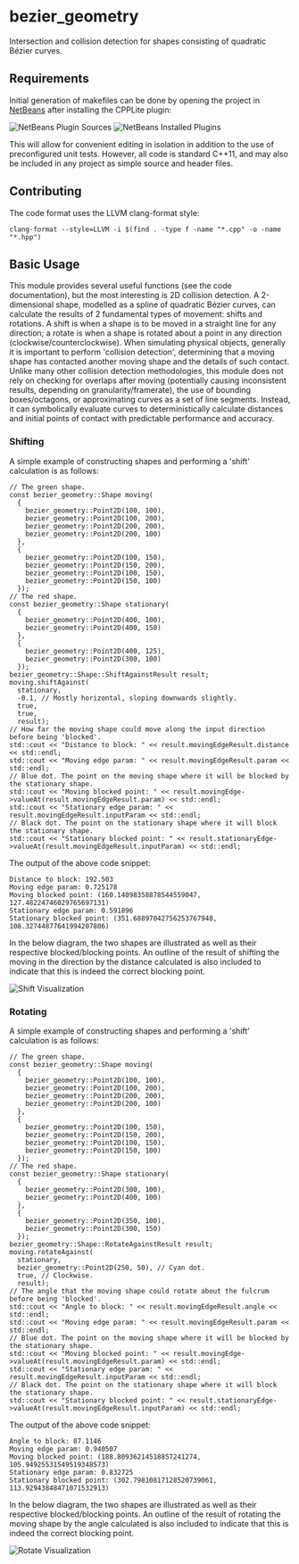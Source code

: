 # bezier_geometry
Intersection and collision detection for shapes consisting of quadratic Bézier curves.
## Requirements
Initial generation of makefiles can be done by opening the project in [NetBeans](https://netbeans.apache.org/front/main/index.html) after installing the CPPLite plugin:

![NetBeans Plugin Sources](readme_assets/netbeans_plugin_sources.png)
![NetBeans Installed Plugins](readme_assets/netbeans_installed_plugins.png)

This will allow for convenient editing in isolation in addition to the use of preconfigured unit tests. However, all code is standard C++11, and may also be included in any project as simple source and header files.
## Contributing
The code format uses the LLVM clang-format style:

    clang-format --style=LLVM -i $(find . -type f -name "*.cpp" -o -name "*.hpp")

## Basic Usage
This module provides several useful functions (see the code documentation), but the most interesting is 2D collision detection. A 2-dimensional shape, modelled as a spline of quadratic Bézier curves, can calculate the results of 2 fundamental types of movement: shifts and rotations. A shift is when a shape is to be moved in a straight line for any direction; a rotate is when a shape is rotated about a point in any direction (clockwise/counterclockwise). When simulating physical objects, generally it is important to perform 'collision detection', determining that a moving shape has contacted another moving shape and the details of such contact. Unlike many other collision detection methodologies, this module does not rely on checking for overlaps after moving (potentially causing inconsistent results, depending on granularity/framerate), the use of bounding boxes/octagons, or approximating curves as a set of line segments. Instead, it can symbolically evaluate curves to deterministically calculate distances and initial points of contact with predictable performance and accuracy.

### Shifting
A simple example of constructing shapes and performing a 'shift' calculation is as follows:

    // The green shape.
    const bezier_geometry::Shape moving(
      {
        bezier_geometry::Point2D(100, 100),
        bezier_geometry::Point2D(100, 200),
        bezier_geometry::Point2D(200, 200),
        bezier_geometry::Point2D(200, 100)
      },
      {
        bezier_geometry::Point2D(100, 150),
        bezier_geometry::Point2D(150, 200),
        bezier_geometry::Point2D(100, 150),
        bezier_geometry::Point2D(150, 100)
      });
    // The red shape.
    const bezier_geometry::Shape stationary(
      {
        bezier_geometry::Point2D(400, 100),
        bezier_geometry::Point2D(400, 150)
      },
      {
        bezier_geometry::Point2D(400, 125),
        bezier_geometry::Point2D(300, 100)
      });
    bezier_geometry::Shape::ShiftAgainstResult result;
    moving.shiftAgainst(
      stationary,
      -0.1, // Mostly horizontal, sloping downwards slightly.
      true,
      true,
      result);
    // How far the moving shape could move along the input direction before being 'blocked'.
    std::cout << "Distance to block: " << result.movingEdgeResult.distance << std::endl;
    std::cout << "Moving edge param: " << result.movingEdgeResult.param << std::endl;
    // Blue dot. The point on the moving shape where it will be blocked by the stationary shape.
    std::cout << "Moving blocked point: " << result.movingEdge->valueAt(result.movingEdgeResult.param) << std::endl;
    std::cout << "Stationary edge param: " << result.movingEdgeResult.inputParam << std::endl;
    // Black dot. The point on the stationary shape where it will block the stationary shape.
    std::cout << "Stationary blocked point: " << result.stationaryEdge->valueAt(result.movingEdgeResult.inputParam) << std::endl;

The output of the above code snippet:

    Distance to block: 192.503
    Moving edge param: 0.725178
    Moving blocked point: (160.14098358878544559047, 127.48224746029765697131)
    Stationary edge param: 0.591896
    Stationary blocked point: (351.68897042756253767948, 108.32744877641994207806)

In the below diagram, the two shapes are illustrated as well as their respective blocked/blocking points. An outline of the result of shifting the moving in the direction by the distance calculated is also included to indicate that this is indeed the correct blocking point.

![Shift Visualization](readme_assets/shift_example.png)

### Rotating
A simple example of constructing shapes and performing a 'shift' calculation is as follows:

    // The green shape.
    const bezier_geometry::Shape moving(
      {
        bezier_geometry::Point2D(100, 100),
        bezier_geometry::Point2D(100, 200),
        bezier_geometry::Point2D(200, 200),
        bezier_geometry::Point2D(200, 100)
      },
      {
        bezier_geometry::Point2D(100, 150),
        bezier_geometry::Point2D(150, 200),
        bezier_geometry::Point2D(100, 150),
        bezier_geometry::Point2D(150, 100)
      });
    // The red shape.
    const bezier_geometry::Shape stationary(
      {
        bezier_geometry::Point2D(300, 100),
        bezier_geometry::Point2D(400, 100)
      },
      {
        bezier_geometry::Point2D(350, 100),
        bezier_geometry::Point2D(300, 150)
      });
    bezier_geometry::Shape::RotateAgainstResult result;
    moving.rotateAgainst(
      stationary, 
      bezier_geometry::Point2D(250, 50), // Cyan dot.
      true, // Clockwise.
      result);
    // The angle that the moving shape could rotate about the fulcrum before being 'blocked'.
    std::cout << "Angle to block: " << result.movingEdgeResult.angle << std::endl;
    std::cout << "Moving edge param: " << result.movingEdgeResult.param << std::endl;
    // Blue dot. The point on the moving shape where it will be blocked by the stationary shape.
    std::cout << "Moving blocked point: " << result.movingEdge->valueAt(result.movingEdgeResult.param) << std::endl;
    std::cout << "Stationary edge param: " << result.movingEdgeResult.inputParam << std::endl;
    // Black dot. The point on the stationary shape where it will block the stationary shape.
    std::cout << "Stationary blocked point: " << result.stationaryEdge->valueAt(result.movingEdgeResult.inputParam) << std::endl;

The output of the above code snippet:

    Angle to block: 87.1146
    Moving edge param: 0.940507
    Moving blocked point: (188.80936214518857241274, 105.94925531549519348573)
    Stationary edge param: 0.832725
    Stationary blocked point: (302.79810817128520739061, 113.92943848471071532913)

In the below diagram, the two shapes are illustrated as well as their respective blocked/blocking points. An outline of the result of rotating the moving shape by the angle calculated is also included to indicate that this is indeed the correct blocking point.

![Rotate Visualization](readme_assets/rotate_example.png)
